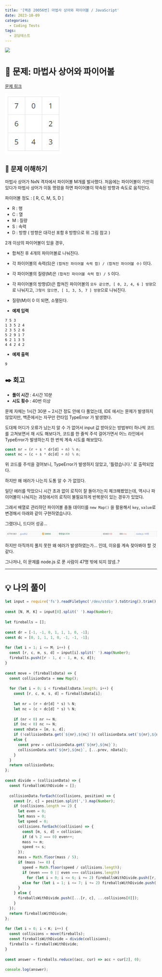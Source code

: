 ```yaml
---
title: '[백준 20056번] 마법사 상어와 파이어볼 / JavaScript'
date: 2023-10-09
categories:
  - Coding Tests
tags:
  - 코딩테스트
---
```


![](https://velog.velcdn.com/images/gusdh2/post/7e3117af-14b0-45b0-ba4e-037601c9a055/image.png)

# 📝 문제: 마법사 상어와 파이어볼

[문제 링크](https://www.acmicpc.net/problem/20056)

![](images/Pasted%20image%2020231010023645.png)

## 🎯 문제 이해하기

마법사 상어가 NxN 격자에서 파이어볼 M개를 발사했다. 처음에는 파이어볼이 가만히 있다가 마법사 상어가 이동 명령을 하면 파이어볼이 약속된 방향과 속도로 움직인다.

파이어볼 정도 : [ R, C, M, S, D ]

- R : 행
- C : 열
- M : 질량
- S : 속력
- D : 방향 ( 방향은 대각선 포함 8 방향으로 위 그림 참고 )

2개 이상의 파이어볼이 있을 경우,

- 합쳐진 후 4개의 파이어볼로 나눠진다.
- 각 파이어볼의 속력(S)은 `(합쳐진 파이어볼 속력 합) / (합쳐진 파이어볼 수)` 이다.
- 각 파이어볼의 질량(M)은 `(합쳐진 파이어볼 속력 합) / 5` 이다.
- 각 파이어볼의 방향(D)은 합쳐진 파이어볼의 `모두 같으면, [ 0, 2, 4, 6 ] 방향`으로 나눠지고, `그렇지 않으면, [ 1, 3, 5, 7 ] 방향`으로 나눠진다.
- 질량(M)이 0 이 되면, 소멸된다.

- **예제 입력**

```
7 5 3
1 3 5 2 4
2 3 5 2 6
5 2 9 1 7
6 2 1 3 5
4 4 2 4 2
```

- **예제 출력**

```
9
```

## ✒️ 회고

- **풀이 시간** : 4시간 10분
- **시도 횟수** : 40번 이상

문제 자체는 1시간 30분 ~ 2시간 정도 안에 다 풀었는데, IDE 에서는 문제가 발생하지 않았지만, 백준에서는 자꾸만 런타임 TypeError 가 발생했다.

도대체 어디가 오류가 났는지 알 수 가 없어서 input 값 받아오는 방법부터 하나씩 코드를 고쳐보면서 재 시도 해보다가, 코드를 한 줄씩 주석 걸어가면서 어느 라인에서 TypeError가 발생하는지 한 번씩 계속 시도를 해보았다.

```js
const nr = (r + s * dr[d] + n) % n;
const nc = (c + s * dc[d] + n) % n;
```

위 코드를 주석을 걸어보니, TypeError가 발생하지 않았고, '틀렸습니다.' 로 출력되었다.

하지만 왜 에러가 나는지 도통 알 수 가 없었다.

일단 에러를 막았으니 시간 초과 없이 로직이 잘 돌아가는지 체크해봤었는데, 역시나 파이어볼이 나눠지는 과정에서의 로직이 불필요하게 반복문이 있는 경우가 있었다.

그래서 배열로 관리하던 파이어볼 충돌 데이터를 `new Map()` 을 활용해서 `key`, `value`로 변경해서 아래와 같이 구현하였습니다.

그랬더니, 드디어 성공...

![](images/Pasted%20image%2020231010030351.png)

하지만 아직까지 풀지 못한 왜 에러가 발생하였는가... 인데, 이유를 계속 찾아봐야 할 것 같다.

그나저나, 이 문제를 node.js 로 푼 사람이 47명 밖에 되지 않넴..?

---

# 💡 나의 풀이

```js
let input = require('fs').readFileSync('/dev/stdin').toString().trim().split('\n');

const [N, M, K] = input[0].split(' ').map(Number);

let fireballs = [];

const dr = [-1, -1, 0, 1, 1, 1, 0, -1];
const dc = [0, 1, 1, 1, 0, -1, -1, -1];

for (let i = 1; i <= M; i++) {
  const [r, c, m, s, d] = input[i].split(' ').map(Number);
  fireballs.push([r - 1, c - 1, m, s, d]);
}

const move = (fireballsData) => {
  const collisionData = new Map();

  for (let i = 0; i < fireballsData.length; i++) {
    const [r, c, m, s, d] = fireballsData[i];

    let nr = (r + dr[d] * s) % N;
    let nc = (c + dc[d] * s) % N;

    if (nr < 0) nr += N;
    if (nc < 0) nc += N;
    const nData = [m, s, d];
    if (!collisionData.get(`${nr},${nc}`)) collisionData.set(`${nr},${nc}`, [nData]);
    else {
      const prev = collisionData.get(`${nr},${nc}`);
      collisionData.set(`${nr},${nc}`, [...prev, nData]);
    }
  }
  return collisionData;
};

const divide = (collisionData) => {
  const fireballsWithDivide = [];

  collisionData.forEach((collisions, position) => {
    const [r, c] = position.split(',').map(Number);
    if (collisions.length >= 2) {
      let even = 0;
      let mass = 0;
      let speed = 0;
      collisions.forEach((collision) => {
        const [m, s, d] = collision;
        if (d % 2 === 0) even++;
        mass += m;
        speed += s;
      });
      mass = Math.floor(mass / 5);
      if (mass !== 0) {
        speed = Math.floor(speed / collisions.length);
        if (even === 0 || even === collisions.length)
          for (let i = 0; i <= 6; i += 2) fireballsWithDivide.push([r, c, mass, speed, i]);
        else for (let i = 1; i <= 7; i += 2) fireballsWithDivide.push([r, c, mass, speed, i]);
      }
    } else {
      fireballsWithDivide.push([...[r, c], ...collisions[0]]);
    }
  });
  return fireballsWithDivide;
};

for (let i = 0; i < K; i++) {
  const collisions = move(fireballs);
  const fireballsWithDivide = divide(collisions);
  fireballs = fireballsWithDivide;
}

const answer = fireballs.reduce((acc, cur) => acc + cur[2], 0);

console.log(answer);
```
